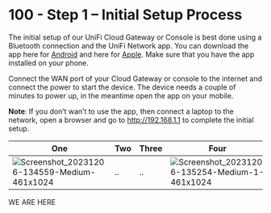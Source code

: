 # 100 - Step 1 – Initial Setup Process

The initial setup of our UniFi Cloud Gateway or Console is best done using a Bluetooth connection and the UniFi Network app. You can download the app here for [Android](https://play.google.com/store/apps/details?id=com.ubnt.easyunifi&hl=en&gl=US) and here for [Apple](https://apps.apple.com/us/app/unifi/id1057750338). Make sure that you have the app installed on your phone.

Connect the WAN port of your Cloud Gateway or console to the internet and connect the power to start the device. The device needs a couple of minutes to power up, in the meantime open the app on your mobile.

**Note**: If you don’t wan’t to use the app, then connect a laptop to the network, open a browser and go to http://192.168.1.1 to complete the initial setup.

| One | Two | Three | Four | Five |
| -- | -- | -- | -- | -- |
| ![Screenshot_20231206-134559-Medium-461x1024](https://github.com/vanHeemstraSystems/ubiquiti-unifi-network/assets/1499433/11e1ea14-4db9-4ead-8630-6cff965d47f3) | .. | .. | ![Screenshot_20231206-135254-Medium-1-461x1024](https://github.com/vanHeemstraSystems/ubiquiti-unifi-network/assets/1499433/2615d532-2062-4e6a-bcce-e5d1c01db115) | ..|


WE ARE HERE 
